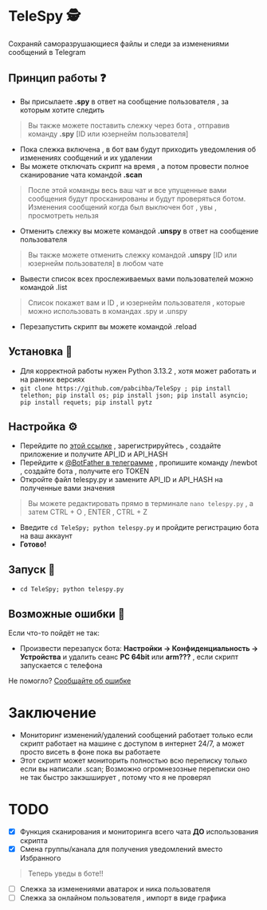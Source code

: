 # TeleSpy 🕵️
Cохраняй саморазрушающиеся файлы и следи за изменениями сообщений в Telegram
## Принцип работы ❓
- Вы присылаете **.spy** в ответ на сообщение пользователя , за которым хотите следить
> Вы также можете поставить слежку через бота , отправив команду **.spy** [ID или юзернейм пользователя]
- Пока слежка включена , в бот вам будут приходить уведомления об изменениях сообщений и их удалении
- Вы можете отключать скрипт на время , а потом провести полное сканирование чата командой **.scan**
> После этой команды весь ваш чат и все упущенные вами сообщения будут просканированы и будут проверяться ботом. Изменения сообщений когда был выключен бот , увы , просмотреть нельзя
- Отменить слежку вы можете командой **.unspy** в ответ на сообщение пользователя
> Вы также можете отменить слежку командой **.unspy** [ID или юзернейм пользователя] в любом чате
- Вывести список всех прослеживаемых вами пользователей можно командой .list
> Список покажет вам и ID , и юзернейм пользователя , которые можно использовать в командах .spy и .unspy
- Перезапустить скрипт вы можете командой .reload
## Установка 📂
- Для корректной работы нужен Python 3.13.2 , хотя может работать и на ранних версиях
- `git clone https://github.com/pabcihba/TeleSpy ; pip install telethon; pip install os; pip install json; pip install asyncio; pip install requets; pip install pytz`
## Настройка ⚙️
- Перейдите по [этой ссылке](https://my.telegram.org/auth?to=apps) , зарегистрируйтесь , создайте приложение и получите API_ID и API_HASH
- Перейдите к [@BotFather в телеграмме](https://t.me/botfather) , пропишите команду /newbot , создайте бота , получите его TOKEN
- Откройте файл telespy.py и замените API_ID и API_HASH на полученные вами значения
> Вы можете редактировать прямо в терминале `nano telespy.py` , а затем CTRL + O , ENTER , CTRL + Z
- Введите `cd TeleSpy; python telespy.py` и пройдите регистрацию бота на ваш аккаунт
- **Готово!**
## Запуск 🚀
- `cd TeleSpy; python telespy.py`
## Возможные ошибки 🚫
Если что-то пойдёт не так:
- Произвести перезапуск бота: **Настройки -> Конфиденциальность -> Устройства** и удалить сеанс **PC 64bit** или **arm???** , если скрипт запускается с телефона

Не помогло? [Сообщайте об ошибке](https://github.com/pabcihba/TeleSpy/issues/new)  
# Заключение
- Мониторинг изменений/удалений сообщений работает только если скрипт работает на машине с доступом в интернет 24/7, а может просто висеть в фоне пока вы работаете 
- Этот скрипт может мониторить полностью всю переписку только если вы написали .scan; Возможно огромнезозные переписки оно не так быстро закэшширует , потому что я не проверял
  
# TODO
- [x] Функция сканирования и мониторинга всего чата **ДО** использования скрипта
- [x] Смена группы/канала для получения уведомлений вместо Избранного
> Теперь уведы в боте!!
- [ ] Слежка за изменениями аватарок и ника пользователя 
- [ ] Слежка за онлайном пользователя , импорт в виде графика
